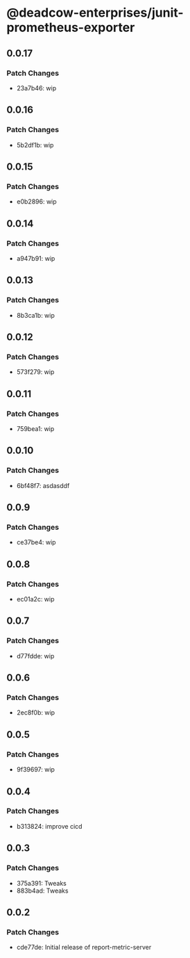 # @deadcow-enterprises/junit-prometheus-exporter

## 0.0.17

### Patch Changes

- 23a7b46: wip

## 0.0.16

### Patch Changes

- 5b2df1b: wip

## 0.0.15

### Patch Changes

- e0b2896: wip

## 0.0.14

### Patch Changes

- a947b91: wip

## 0.0.13

### Patch Changes

- 8b3ca1b: wip

## 0.0.12

### Patch Changes

- 573f279: wip

## 0.0.11

### Patch Changes

- 759bea1: wip

## 0.0.10

### Patch Changes

- 6bf48f7: asdasddf

## 0.0.9

### Patch Changes

- ce37be4: wip

## 0.0.8

### Patch Changes

- ec01a2c: wip

## 0.0.7

### Patch Changes

- d77fdde: wip

## 0.0.6

### Patch Changes

- 2ec8f0b: wip

## 0.0.5

### Patch Changes

- 9f39697: wip

## 0.0.4

### Patch Changes

- b313824: improve cicd

## 0.0.3

### Patch Changes

- 375a391: Tweaks
- 883b4ad: Tweaks

## 0.0.2

### Patch Changes

- cde77de: Initial release of report-metric-server
